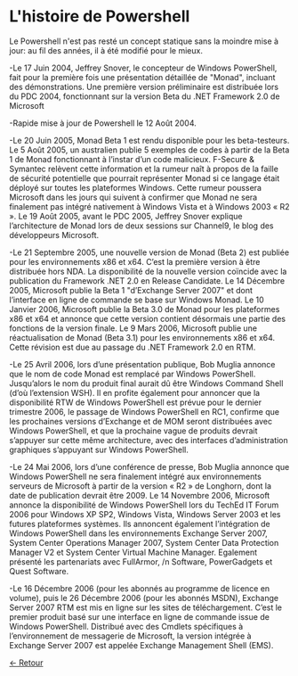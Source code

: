 # L'histoire de Powershell
Le Powershell n'est pas resté un concept statique sans la moindre mise à jour: au fil des années, il à été modifié pour le mieux.

-Le 17 Juin 2004, Jeffrey Snover, le concepteur de Windows PowerShell, fait pour
la première fois une présentation détaillée de "Monad", incluant des démonstrations.  Une première version préliminaire est
distribuée lors du PDC 2004, fonctionnant sur la version Beta du .NET Framework 2.0 de Microsoft

-Rapide mise à jour de Powershell le 12 Août 2004.

-Le 20 Juin 2005, Monad Beta 1 est rendu disponible pour les beta-testeurs. Le 5 Août 2005, un australien publie 5 exemples de codes
à partir de la Beta 1 de Monad fonctionnant à l’instar d’un code malicieux. F-Secure & Symantec relèvent cette information et la 
rumeur naît à propos de la faille de sécurité potentielle que pourrait représenter Monad si ce langage était déployé sur toutes les
plateformes Windows. Cette rumeur poussera Microsoft dans les jours qui suivent à confirmer que Monad ne sera finalement pas intégré
nativement à Windows Vista et à Windows 2003 « R2 ». Le 19 Août 2005, avant le PDC 2005, Jeffrey Snover explique l’architecture de
Monad lors de deux sessions sur Channel9, le blog des développeurs Microsoft.

-Le 21 Septembre 2005, une nouvelle version de Monad (Beta 2) est publiée pour les environnements x86 et x64. C’est la première 
version à être distribuée hors NDA. La disponibilité de la nouvelle version coïncide avec la publication du Framework .NET 2.0 en
Release Candidate. Le 14 Décembre 2005, Microsoft publie la Beta 1 "d’Exchange Server 2007" et dont l’interface en ligne de commande
se base sur Windows Monad. Le 10 Janvier 2006, Microsoft publie la Beta 3.0 de Monad pour les plateformes x86 et x64 et annonce
que cette version contient désormais une partie des fonctions de la version finale. Le 9 Mars 2006, Microsoft publie une
réactualisation de Monad (Beta 3.1) pour les environnements x86 et x64. Cette révision est due au passage du .NET Framework 2.0 en RTM.

-Le 25 Avril 2006, lors d’une présentation publique, Bob Muglia annonce que le nom de code Monad est remplacé par Windows PowerShell.
Jusqu’alors le nom du produit final aurait dû être Windows Command Shell (d’où l’extension WSH). Il en profite également pour
annoncer que la disponibilité RTW de Windows PowerShell est prévue pour le dernier trimestre 2006, le passage de Windows PowerShell
en RC1, confirme que les prochaines versions d’Exchange et de MOM seront distribuées avec Windows PowerShell, et que la prochaine
vague de produits devrait s’appuyer sur cette même architecture, avec des interfaces d’administration graphiques s’appuyant sur
Windows PowerShell.

-Le 24 Mai 2006, lors d’une conférence de presse, Bob Muglia annonce que Windows PowerShell ne sera finalement intégré aux 
environnements serveurs de Microsoft à partir de la version « R2 » de Longhorn, dont la date de publication devrait être 2009.
Le 14 Novembre 2006, Microsoft annonce la disponibilité de Windows PowerShell lors du TechEd IT Forum 2006 pour Windows XP SP2,
Windows Vista, Windows Server 2003 et les futures plateformes systèmes. Ils annoncent également l’intégration de Windows PowerShell
dans les environnements Exchange Server 2007, System Center Operations Manager 2007, System Center Data Protection Manager V2 et
System Center Virtual Machine Manager. Egalement présenté les partenariats avec FullArmor, /n Software, PowerGadgets et Quest Software.

 -Le 16 Décembre 2006 (pour les abonnés au programme de licence en volume), puis le 26 Décembre 2006 (pour les abonnés MSDN),
 Exchange Server 2007 RTM est mis en ligne sur les sites de téléchargement. C’est le premier produit basé sur une interface 
 en ligne de commande issue de Windows PowerShell. Distribué avec des Cmdlets spécifiques à l’environnement de messagerie de 
 Microsoft, la version intégrée à Exchange Server 2007 est appelée Exchange Management Shell (EMS).


[← Retour](https://github.com/mveron13/cours.linux/blob/main/README.md)
